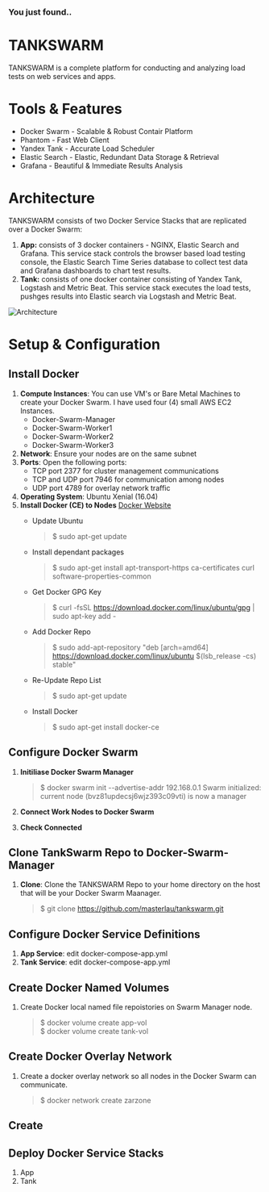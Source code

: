 ### You just found..
# TANKSWARM
TANKSWARM is a complete platform for conducting and analyzing load tests on web services and apps.

# Tools & Features
* Docker Swarm - Scalable & Robust Contair Platform
* Phantom - Fast Web Client
* Yandex Tank - Accurate Load Scheduler
* Elastic Search - Elastic, Redundant Data Storage & Retrieval
* Grafana - Beautiful & Immediate Results Analysis

# Architecture
TANKSWARM consists of two Docker Service Stacks that are replicated over a Docker Swarm:

1. **App:** consists of 3 docker containers - NGINX, Elastic Search and Grafana.  This service stack controls the browser based load testing console, the  Elastic Search Time Series database to collect test data and Grafana dashboards to chart test results.
2. **Tank:** consists of one docker container consisting of Yandex Tank, Logstash and Metric Beat.  This service stack executes the load tests, pushges results into Elastic search via Logstash and Metric Beat.

 ![Architecture](https://github.com/masterlau/tankswarm/blob/master/docs/architecture.png)

# Setup & Configuration
## Install Docker
1. **Compute Instances**: You can use VM's or Bare Metal Machines to create your Docker Swarm.  I have used four (4) small AWS EC2 Instances.
   * Docker-Swarm-Manager
   * Docker-Swarm-Worker1
   * Docker-Swarm-Worker2
   * Docker-Swarm-Worker3
2. **Network**: Ensure your nodes are on the same subnet
3. **Ports**: Open the following ports:
    * TCP port 2377 for cluster management communications
    * TCP and UDP port 7946 for communication among nodes
    * UDP port 4789 for overlay network traffic
4. **Operating System**: Ubuntu Xenial (16.04)
5. **Install Docker (CE) to Nodes** [Docker Website](https://docs.docker.com/install/linux/docker-ce/ubuntu/)
    * Update Ubuntu
      > $ sudo apt-get update
    
    * Install dependant packages
      > $ sudo apt-get install apt-transport-https ca-certificates curl software-properties-common
    
    * Get Docker GPG Key
      > $ curl -fsSL https://download.docker.com/linux/ubuntu/gpg | sudo apt-key add -
    
    * Add Docker Repo
      > $ sudo add-apt-repository "deb [arch=amd64] https://download.docker.com/linux/ubuntu $(lsb_release -cs) stable"
    
    * Re-Update Repo List
      > $ sudo apt-get update

    * Install Docker
      > $ sudo apt-get install docker-ce
    
## Configure Docker Swarm
1. **Initiliase Docker Swarm Manager**

    > $ docker swarm init --advertise-addr 192.168.0.1
    > Swarm initialized: current node (bvz81updecsj6wjz393c09vti) is now a manager
    
2. **Connect Work Nodes to Docker Swarm**
3. **Check Connected**

## Clone TankSwarm Repo to Docker-Swarm-Manager
1. **Clone**: Clone the TANKSWARM Repo to your home directory on the host that will be your Docker Swarm Maanager.

    > $ git clone https://github.com/masterlau/tankswarm.git

## Configure Docker Service Definitions
1. **App Service**: edit docker-compose-app.yml
2. **Tank Service**:  edit docker-compose-app.yml

## Create Docker Named Volumes
1. Create Docker local named file repoistories on Swarm Manager node.

    > $ docker volume create app-vol      
    > $ docker volume create tank-vol

## Create Docker Overlay Network
1. Create a docker overlay network so all nodes in the Docker Swarm can communicate. 

    > $ docker network create zarzone
## Create
## Deploy Docker Service Stacks
1. App
2. Tank
